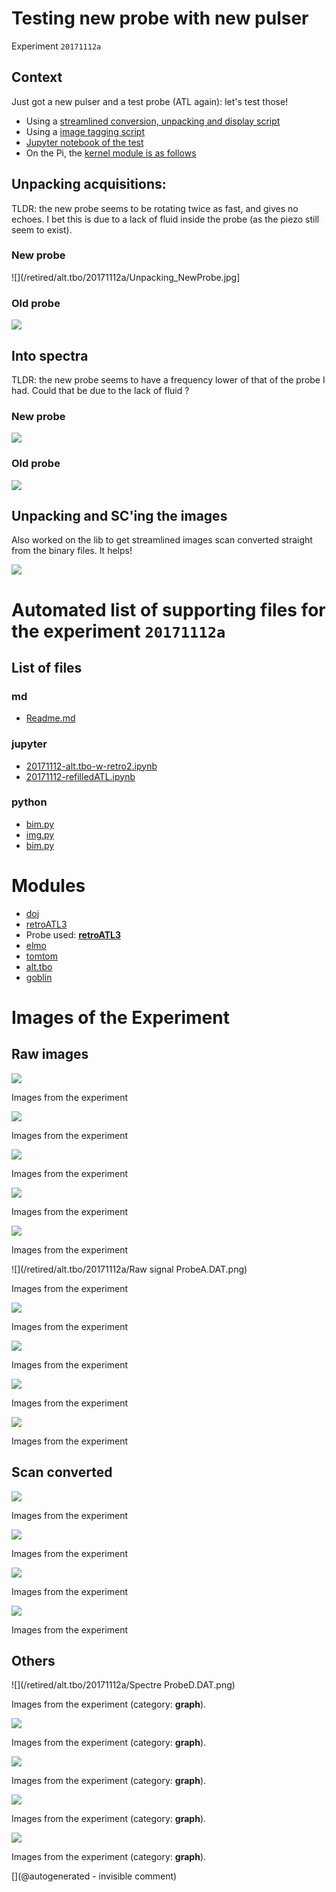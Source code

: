 # Testing new probe with new pulser 

Experiment `20171112a`

## Context

Just got a new pulser and a test probe (ATL again): let's test those!

* Using a [streamlined conversion, unpacking and display script](/retired/alt.tbo/20171112a/bim.py)
* Using a [image tagging script](/retired/alt.tbo/20171112a/img.py)
* [Jupyter notebook of the test](/retired/alt.tbo/20171112a/20171112-alt.tbo-w-retro2.ipynb)
* On the Pi, the [kernel module is as follows](/retired/alt.tbo/20171112a/module.c)

## Unpacking acquisitions:

TLDR: the new probe seems to be rotating  twice as fast, and gives no echoes. I bet this is due to a lack of fluid inside the probe (as the piezo still seem to exist).

### New probe

![](/retired/alt.tbo/20171112a/Unpacking_NewProbe.jpg]

### Old probe

![](/retired/alt.tbo/20171112a/Unpacking_ProbeC.jpg)

## Into spectra

TLDR: the new probe seems to have a frequency lower of that of the probe I had. Could that be due to the lack of fluid ?

### New probe

![](/retired/alt.tbo/20171112a/Spectre_NewProbe.DAT.png)

### Old probe

![](/retired/alt.tbo/20171112a/Spectre_ProbeA.DAT.png)

## Unpacking and SC'ing the images

Also worked on the lib to get streamlined images scan converted straight from the binary files. It helps!

![](/retired/alt.tbo/20171112a/ImagesIn_ProbeC.jpg)






# Automated list of supporting files for the __experiment `20171112a`__

## List of files

### md

* [Readme.md](/retired/alt.tbo/20171112a/Readme.md)


### jupyter

* [20171112-alt.tbo-w-retro2.ipynb](/retired/alt.tbo/20171112a/20171112-alt.tbo-w-retro2.ipynb)
* [20171112-refilledATL.ipynb](/retired/alt.tbo/20171112b/20171112-refilledATL.ipynb)


### python

* [bim.py](/retired/alt.tbo/20171112b/bim.py)
* [img.py](/retired/alt.tbo/20171112a/img.py)
* [bim.py](/retired/alt.tbo/20171112a/bim.py)





# Modules

* [doj](/doj/)
* [retroATL3](/retroATL3/)
* Probe used: __[retroATL3](/include/probes/auto/retroATL3.md)__
* [elmo](/elmo/)
* [tomtom](/retired/tomtom/)
* [alt.tbo](/retired/alt.tbo/)
* [goblin](/goblin/)




# Images of the Experiment

## Raw images

![](/retired/alt.tbo/20171112a/Unpacking_ProbeC.jpg)

Images from the experiment

![](/retired/alt.tbo/20171112a/Unpacking_ProbeB.jpg)

Images from the experiment

![](/retired/alt.tbo/20171112a/Unpacking_NewProbe.jpg)

Images from the experiment

![](/retired/alt.tbo/20171112a/Unpacking_ProbeA.jpg)

Images from the experiment

![](/retired/alt.tbo/20171112a/Unpacking_ProbeD.jpg)

Images from the experiment

![](/retired/alt.tbo/20171112a/Raw signal ProbeA.DAT.png)

Images from the experiment

![](/retired/alt.tbo/20171112a/Raw_signal_ProbeD.DAT.png)

Images from the experiment

![](/retired/alt.tbo/20171112a/Raw_signal_ProbeB.DAT.png)

Images from the experiment

![](/retired/alt.tbo/20171112a/Raw_signal_NewProbe.DAT.png)

Images from the experiment

![](/retired/alt.tbo/20171112a/Raw_signal_ProbeC.DAT.png)

Images from the experiment

## Scan converted

![](/retired/alt.tbo/20171112a/ImagesIn_ProbeB.jpg)

Images from the experiment

![](/retired/alt.tbo/20171112a/ImagesIn_ProbeD.jpg)

Images from the experiment

![](/retired/alt.tbo/20171112a/ImagesIn_ProbeA.jpg)

Images from the experiment

![](/retired/alt.tbo/20171112a/ImagesIn_ProbeC.jpg)

Images from the experiment

## Others

![](/retired/alt.tbo/20171112a/Spectre ProbeD.DAT.png)

Images from the experiment (category: __graph__).

![](/retired/alt.tbo/20171112a/Spectre_ProbeA.DAT.png)

Images from the experiment (category: __graph__).

![](/retired/alt.tbo/20171112a/Spectre_ProbeC.DAT.png)

Images from the experiment (category: __graph__).

![](/retired/alt.tbo/20171112a/Spectre_ProbeB.DAT.png)

Images from the experiment (category: __graph__).

![](/retired/alt.tbo/20171112a/Spectre_NewProbe.DAT.png)

Images from the experiment (category: __graph__).










[](@autogenerated - invisible comment)